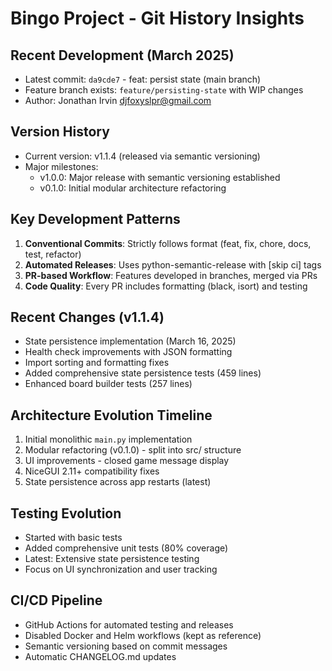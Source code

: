 # Bingo Project - Git History Insights

## Recent Development (March 2025)
- Latest commit: `da9cde7` - feat: persist state (main branch)
- Feature branch exists: `feature/persisting-state` with WIP changes
- Author: Jonathan Irvin <djfoxyslpr@gmail.com>

## Version History
- Current version: v1.1.4 (released via semantic versioning)
- Major milestones:
  - v1.0.0: Major release with semantic versioning established
  - v0.1.0: Initial modular architecture refactoring
  
## Key Development Patterns
1. **Conventional Commits**: Strictly follows format (feat, fix, chore, docs, test, refactor)
2. **Automated Releases**: Uses python-semantic-release with [skip ci] tags
3. **PR-based Workflow**: Features developed in branches, merged via PRs
4. **Code Quality**: Every PR includes formatting (black, isort) and testing

## Recent Changes (v1.1.4)
- State persistence implementation (March 16, 2025)
- Health check improvements with JSON formatting
- Import sorting and formatting fixes
- Added comprehensive state persistence tests (459 lines)
- Enhanced board builder tests (257 lines)

## Architecture Evolution Timeline
1. Initial monolithic `main.py` implementation
2. Modular refactoring (v0.1.0) - split into src/ structure
3. UI improvements - closed game message display
4. NiceGUI 2.11+ compatibility fixes
5. State persistence across app restarts (latest)

## Testing Evolution
- Started with basic tests
- Added comprehensive unit tests (80% coverage)
- Latest: Extensive state persistence testing
- Focus on UI synchronization and user tracking

## CI/CD Pipeline
- GitHub Actions for automated testing and releases
- Disabled Docker and Helm workflows (kept as reference)
- Semantic versioning based on commit messages
- Automatic CHANGELOG.md updates